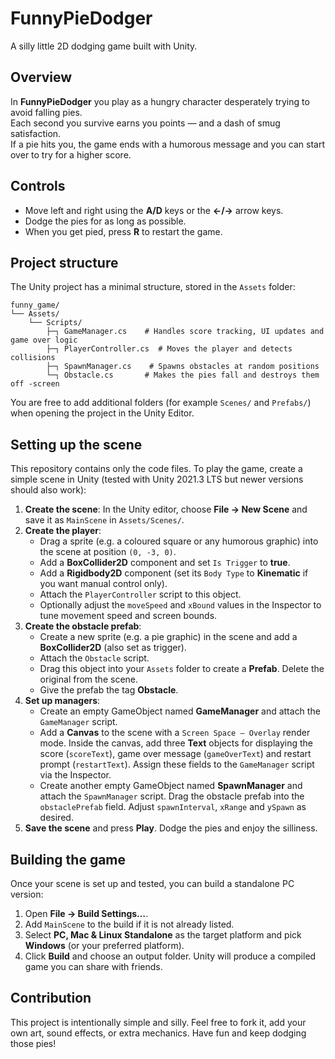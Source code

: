 # FunnyPieDodger

A silly little 2D dodging game built with Unity.

## Overview

In **FunnyPieDodger** you play as a hungry character desperately trying to avoid falling pies.  
Each second you survive earns you points — and a dash of smug satisfaction.  
If a pie hits you, the game ends with a humorous message and you can start over to try for a higher score.

## Controls

* Move left and right using the **A/D** keys or the **←/→** arrow keys.  
* Dodge the pies for as long as possible.  
* When you get pied, press **R** to restart the game.

## Project structure

The Unity project has a minimal structure, stored in the `Assets` folder:

```
funny_game/
└── Assets/
    └── Scripts/
        ├─┐ GameManager.cs    # Handles score tracking, UI updates and game over logic
        ├─┐ PlayerController.cs  # Moves the player and detects collisions
        ├─┐ SpawnManager.cs    # Spawns obstacles at random positions
        └─┐ Obstacle.cs       # Makes the pies fall and destroys them off ‑screen
```

You are free to add additional folders (for example `Scenes/` and `Prefabs/`) when opening the project in the Unity Editor.

## Setting up the scene

This repository contains only the code files. To play the game, create a simple scene in Unity (tested with Unity 2021.3 LTS but newer versions should also work):

1. **Create the scene**: In the Unity editor, choose **File → New Scene** and save it as `MainScene` in `Assets/Scenes/`.
2. **Create the player**:
   * Drag a sprite (e.g. a coloured square or any humorous graphic) into the scene at position `(0, ‑3, 0)`.
   * Add a **BoxCollider2D** component and set `Is Trigger` to **true**.
   * Add a **Rigidbody2D** component (set its `Body Type` to **Kinematic** if you want manual control only).
   * Attach the `PlayerController` script to this object.
   * Optionally adjust the `moveSpeed` and `xBound` values in the Inspector to tune movement speed and screen bounds.
3. **Create the obstacle prefab**:
   * Create a new sprite (e.g. a pie graphic) in the scene and add a **BoxCollider2D** (also set as trigger).
   * Attach the `Obstacle` script.
   * Drag this object into your `Assets` folder to create a **Prefab**. Delete the original from the scene.
   * Give the prefab the tag **Obstacle**.
4. **Set up managers**:
   * Create an empty GameObject named **GameManager** and attach the `GameManager` script.
   * Add a **Canvas** to the scene with a `Screen Space – Overlay` render mode. Inside the canvas, add three **Text** objects for displaying the score (`scoreText`), game over message (`gameOverText`) and restart prompt (`restartText`). Assign these fields to the `GameManager` script via the Inspector.
   * Create another empty GameObject named **SpawnManager** and attach the `SpawnManager` script. Drag the obstacle prefab into the `obstaclePrefab` field. Adjust `spawnInterval`, `xRange` and `ySpawn` as desired.
5. **Save the scene** and press **Play**. Dodge the pies and enjoy the silliness.

## Building the game

Once your scene is set up and tested, you can build a standalone PC version:

1. Open **File → Build Settings…**.
2. Add `MainScene` to the build if it is not already listed.
3. Select **PC, Mac & Linux Standalone** as the target platform and pick **Windows** (or your preferred platform).
4. Click **Build** and choose an output folder. Unity will produce a compiled game you can share with friends.

## Contribution

This project is intentionally simple and silly. Feel free to fork it, add your own art, sound effects, or extra mechanics. Have fun and keep dodging those pies!
